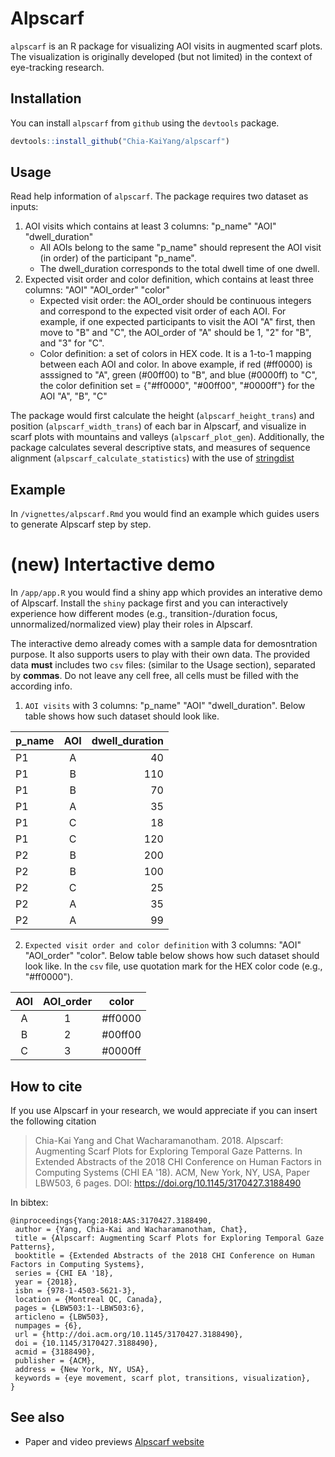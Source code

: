 # Alpscarf

`alpscarf` is an R package for visualizing AOI visits in augmented scarf plots.
The visualization is originally developed (but not limited) in the context of eye-tracking research.

##  Installation

You can install `alpscarf` from `github` using the `devtools` package.

```r
devtools::install_github("Chia-KaiYang/alpscarf")
```
## Usage

Read help information of `alpscarf`. 
The package requires two dataset as inputs:
1. AOI visits which contains at least 3 columns: "p_name" "AOI" "dwell_duration"
    * All AOIs belong to the same "p_name" should represent the AOI visit (in order) of the participant "p_name".
    * The dwell_duration corresponds to the total dwell time of one dwell.
1. Expected visit order and color definition, which contains at least three columns: "AOI" "AOI_order" "color"
    * Expected visit order: the AOI_order should be continuous integers and correspond to the expected visit order of each AOI. For example, if one expected participants to visit the AOI "A" first, then move to "B" and "C", the AOI_order of "A" should be 1, "2" for "B", and "3" for "C".
    * Color definition: a set of colors in HEX code. It is a 1-to-1 mapping between each AOI and color. In above example, if red (#ff0000) is asssigned to "A", green (#00ff00) to "B", and blue (#0000ff) to "C", the color definition set = {"#ff0000", "#00ff00", "#0000ff"} for the AOI "A", "B", "C"

The package would first calculate the height (`alpscarf_height_trans`) and position (`alpscarf_width_trans`) of each bar in Alpscarf, and visualize in scarf plots with mountains and valleys (`alpscarf_plot_gen`). Additionally, the package calculates several descriptive stats, and measures of sequence alignment (`alpscarf_calculate_statistics`) with the use of [stringdist](https://github.com/markvanderloo/stringdist)

## Example

In `/vignettes/alpscarf.Rmd` you would find an example which guides users to generate Alpscarf step by step.

# (new) Intertactive demo

In `/app/app.R` you would find a shiny app which provides an interative demo of Alpscarf. Install the `shiny` package first and you can interactively experience how different modes (e.g., transition-/duration focus, unnormalized/normalized view) play their roles in Alpscarf.

The interactive demo already comes with a sample data for demosntration purpose. It also supports users to play with their own data. The provided data **must** includes two `csv` files: (similar to the Usage section), separated by **commas**. Do not leave any cell free, all cells must be filled with the according info.
1. `AOI visits` with 3 columns: "p_name" "AOI" "dwell_duration". Below table shows how such dataset should look like.
   
|p_name | AOI | dwell_duration|
|---|:---:|---:|
|P1 | A | 40|
|P1 | B | 110|
|P1 | B | 70|
|P1 | A | 35|
|P1 | C | 18|
|P1 | C | 120|
|P2 | B | 200|
|P2 | B | 100|
|P2 | C | 25|
|P2 | A | 35|
|P2 | A | 99|

2. `Expected visit order and color definition` with 3 columns: "AOI" "AOI_order" "color". Below table below shows how such dataset should look like. In the `csv` file, use quotation mark for the HEX color code (e.g., "#ff0000").

|AOI | AOI_order | color|
|:---:|:---:|:---:|
|A | 1 | #ff0000|
|B | 2 | #00ff00|
|C | 3 | #0000ff|

## How to cite

If you use Alpscarf in your research, we would appreciate if you can insert the following citation


> Chia-Kai Yang and Chat Wacharamanotham. 2018. Alpscarf: Augmenting Scarf Plots for Exploring Temporal Gaze Patterns. In Extended Abstracts of the 2018 CHI Conference on Human Factors in Computing Systems (CHI EA '18). ACM, New York, NY, USA, Paper LBW503, 6 pages. DOI: https://doi.org/10.1145/3170427.3188490


In bibtex:

```
@inproceedings{Yang:2018:AAS:3170427.3188490,
 author = {Yang, Chia-Kai and Wacharamanotham, Chat},
 title = {Alpscarf: Augmenting Scarf Plots for Exploring Temporal Gaze Patterns},
 booktitle = {Extended Abstracts of the 2018 CHI Conference on Human Factors in Computing Systems},
 series = {CHI EA '18},
 year = {2018},
 isbn = {978-1-4503-5621-3},
 location = {Montreal QC, Canada},
 pages = {LBW503:1--LBW503:6},
 articleno = {LBW503},
 numpages = {6},
 url = {http://doi.acm.org/10.1145/3170427.3188490},
 doi = {10.1145/3170427.3188490},
 acmid = {3188490},
 publisher = {ACM},
 address = {New York, NY, USA},
 keywords = {eye movement, scarf plot, transitions, visualization},
} 
```

## See also

* Paper and video previews [Alpscarf website](https://chia-kaiyang.github.io/project/alpscarf/)

